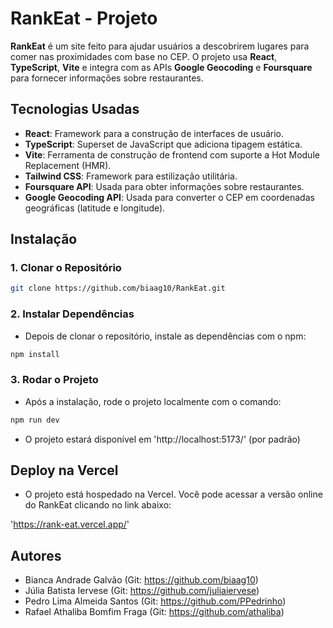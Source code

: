 # RankEat - Projeto

**RankEat** é um site feito para ajudar usuários a descobrirem lugares para comer nas proximidades com base no CEP. O projeto usa **React**, **TypeScript**, **Vite** e integra com as APIs **Google Geocoding** e **Foursquare** para fornecer informações sobre restaurantes.


## Tecnologias Usadas

- **React**: Framework para a construção de interfaces de usuário.
- **TypeScript**: Superset de JavaScript que adiciona tipagem estática.
- **Vite**: Ferramenta de construção de frontend com suporte a Hot Module Replacement (HMR).
- **Tailwind CSS**: Framework para estilização utilitária.
- **Foursquare API**: Usada para obter informações sobre restaurantes.
- **Google Geocoding API**: Usada para converter o CEP em coordenadas geográficas (latitude e longitude).


## Instalação

### 1. Clonar o Repositório

```bash
git clone https://github.com/biaag10/RankEat.git
```

### 2. Instalar Dependências

- Depois de clonar o repositório, instale as dependências com o npm:

```bash
npm install
```

### 3. Rodar o Projeto

- Após a instalação, rode o projeto localmente com o comando:

```bash
npm run dev
```

- O projeto estará disponível em 'http://localhost:5173/' (por padrão)


## Deploy na Vercel

- O projeto está hospedado na Vercel. Você pode acessar a versão online do RankEat clicando no link abaixo:

'https://rank-eat.vercel.app/'


## Autores

- Bianca Andrade Galvão (Git: https://github.com/biaag10)
- Júlia Batista Iervese (Git: https://github.com/juliaiervese)
- Pedro Lima Almeida Santos	(Git: https://github.com/PPedrinho)
- Rafael Athaliba Bomfim Fraga (Git: https://github.com/athaliba)

